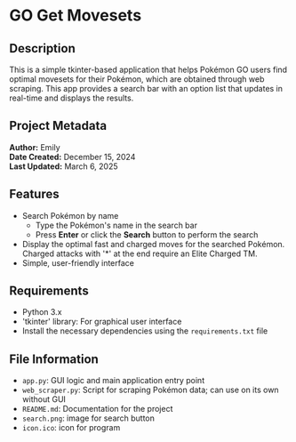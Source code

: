 # GO Get Movesets

## Description
This is a simple tkinter-based application that helps Pokémon GO users find optimal movesets for their Pokémon, which are obtained through web scraping. This app provides a search bar with an option list that updates in real-time and displays the results.

## Project Metadata
**Author:** Emily  
**Date Created:** December 15, 2024  
**Last Updated:** March 6, 2025  

## Features
- Search Pokémon by name
    - Type the Pokémon's name in the search bar
    - Press **Enter** or click the **Search** button to perform the search
- Display the optimal fast and charged moves for the searched Pokémon. Charged attacks with '*' at the end require an Elite Charged TM.
- Simple, user-friendly interface

## Requirements
- Python 3.x
- 'tkinter' library: For graphical user interface
- Install the necessary dependencies using the `requirements.txt` file

## File Information
- `app.py`: GUI logic and main application entry point
- `web_scraper.py`: Script for scraping Pokémon data; can use on its own without GUI
- `README.md`: Documentation for the project
- `search.png`: image for search button
- `icon.ico`: icon for program
